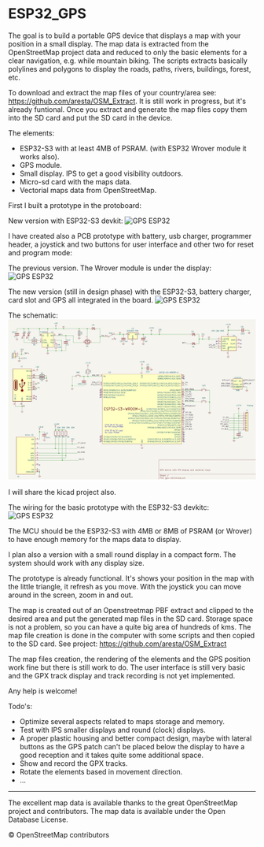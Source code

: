 # ESP32_GPS

The goal is to build a portable GPS device that displays a map with your position in a small display. The map data is extracted from the OpenStreetMap project data and reduced to only the basic elements for a clear navigation, e.g. while mountain biking.  The scripts extracts basically polylines and polygons to display the roads, paths, rivers, buildings, forest, etc.

To download and extract the map files of your country/area see: https://github.com/aresta/OSM_Extract. It is still work in progress, but it's already funtional. Once you extract and generate the map files copy them into the SD card and put the SD card in the device.

The elements:

- ESP32-S3 with at least 4MB of PSRAM. (with ESP32 Wrover module it works also).
- GPS module.
- Small display. IPS to get a good visibility outdoors.
- Micro-sd card with the maps data.
- Vectorial maps data from OpenStreetMap. 

First I built a prototype in the protoboard:

New version with ESP32-S3 devkit:
![GPS ESP32](/img/esp32-s3_gps.jpg)

I have created also a PCB prototype with battery, usb charger, programmer header, a joystick and two buttons for user interface and other two for reset and program mode:

The previous version. The Wrover module is under the display:
![GPS ESP32](/img/gps_pcb2.jpg)

The new version (still in design phase) with the ESP32-S3, battery charger, card slot and GPS all integrated in the board.
![GPS ESP32](/img/esp32-s3-pcb.jpg)

The schematic:
![GPS ESP32](/img/schematic.jpg)

I will share the kicad project also.


The wiring for the basic prototype with the ESP32-S3 devkitc:
![GPS ESP32](/img/esp32-s3-wiring.jpg)



The MCU should be the ESP32-S3 with 4MB or 8MB of PSRAM (or Wrover) to have enough memory for the maps data to display.

I plan also a version with a small round display in a compact form. The system should work with any display size.

The prototype is already functional. It's shows your position in the map with the little triangle, it refresh as you move. With the joystick you can move around in the screen, zoom in and out. 

The map is created out of an Openstreetmap PBF extract and clipped to the desired area and put the generated map files in the SD card. Storage space is not a problem, so you can have a quite big area of hundreds of kms. The map file creation is done in the computer with some scripts and then copied to the SD card. See project: https://github.com/aresta/OSM_Extract

The map files creation, the rendering of the elements and the GPS position work fine but there is still work to do. The user interface is still very basic and the GPX track display and track recording is not yet implemented.

Any help is welcome!

Todo's:
- Optimize several aspects related to maps storage and memory.
- Test with IPS smaller displays and round (clock) displays.
- A proper plastic housing and better compact design, maybe with lateral buttons as the GPS patch can't be placed below the display to have a good reception and it takes quite some additional space.
- Show and record the GPX tracks.
- Rotate the elements based in movement direction.
- ...



---
The excellent map data is available thanks to the great OpenStreetMap project and contributors. The map data is available under the Open Database License.

© OpenStreetMap contributors


